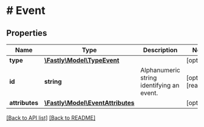 # # Event

## Properties

Name | Type | Description | Notes
------------ | ------------- | ------------- | -------------
**type** | [**\Fastly\Model\TypeEvent**](TypeEvent.md) |  | [optional] 
**id** | **string** | Alphanumeric string identifying an event. | [optional] [readonly] 
**attributes** | [**\Fastly\Model\EventAttributes**](EventAttributes.md) |  | [optional] 


[[Back to API list]](../../README.md#endpoints) [[Back to README]](../../README.md)
